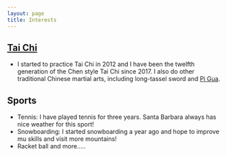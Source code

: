 ```yaml
---
layout: page
title: Interests
---
```


## [Tai Chi](https://en.wikipedia.org/wiki/Tai_chi)
* I started to practice Tai Chi in 2012 and I have been the twelfth generation of the Chen style Tai Chi since 2017. I also do other traditional Chinese martial arts, including long-tassel sword and [Pi Gua](https://en.wikipedia.org/wiki/Piguaquan).

## Sports
* Tennis: I have played tennis for three years. Santa Barbara always has nice weather for this sport!
* Snowboarding: I started snowboarding a year ago and hope to improve mu skills and visit more mountains!
* Racket ball and more.....

